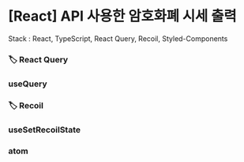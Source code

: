 # [React] API 사용한 암호화폐 시세 출력

Stack : React, TypeScript, React Query, Recoil, Styled-Components

### 🏷️ React Query

### useQuery

### 🏷️ Recoil

### useSetRecoilState
### atom
